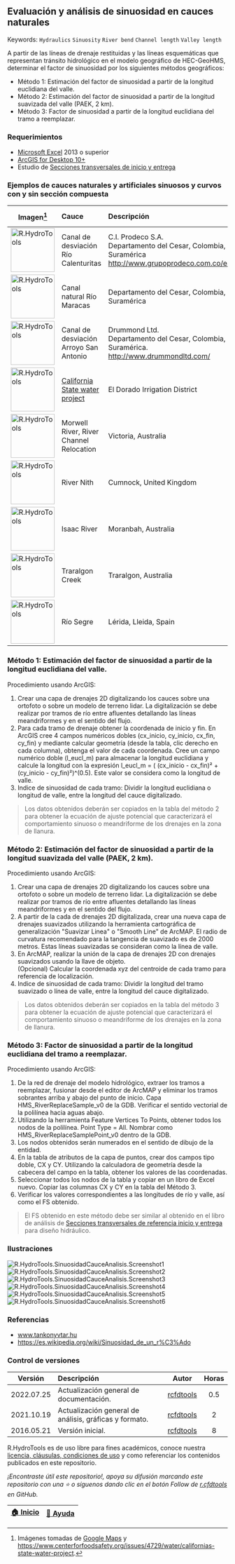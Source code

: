 ## Evaluación y análisis de sinuosidad en cauces naturales
Keywords: `Hydraulics` `Sinuosity` `River bend` `Channel length` `Valley length`

A partir de las líneas de drenaje restituidas y las líneas esquemáticas que representan tránsito hidrológico en el modelo geográfico de HEC-GeoHMS, determinar el factor de sinuosidad por los siguientes métodos geográficos:

* Método 1: Estimación del factor de sinuosidad a partir de la longitud euclidiana del valle.
* Método 2: Estimación del factor de sinuosidad a partir de la longitud suavizada del valle (PAEK, 2 km).
* Método 3: Factor de sinuosidad a partir de la longitud euclidiana del tramo a reemplazar.


### Requerimientos

* [Microsoft Excel](https://www.microsoft.com/en-us/microsoft-365/excel) 2013 o superior
* [ArcGIS for Desktop 10+](https://desktop.arcgis.com/es/desktop/)
* Estudio de [Secciones transversales de inicio y entrega](https://github.com/rcfdtools/R.HydroTools/tree/main/SeccionTransvInicioEntrega)


### Ejemplos de cauces naturales y artificiales sinuosos y curvos con y sin sección compuesta

| Imagen[^1]                                                                                                                                                        | Cauce                                                                                                                   | Descripción                                                                                             |                        Google maps                         |
|-------------------------------------------------------------------------------------------------------------------------------------------------------------------|:------------------------------------------------------------------------------------------------------------------------|:--------------------------------------------------------------------------------------------------------|:----------------------------------------------------------:|
| <img alt="R.HydroTools" src="https://github.com/rcfdtools/R.HydroTools/blob/main/SinuosidadCauceAnalisis/Graph/RioCalenturitasCesarColombia3.png" width="100px">  | Canal de desviación Río Calenturitas                                                                                    | C.I. Prodeco S.A.<br>Departamento del Cesar, Colombia, Suramérica<br>http://www.grupoprodeco.com.co/es/ |  [Ver](http://maps.google.com/maps?q=9.672087,-73.466907)  |
| <img alt="R.HydroTools" src="https://github.com/rcfdtools/R.HydroTools/blob/main/SinuosidadCauceAnalisis/Graph/RioMaracasCesarColombia2.png" width="100px">       | Canal natural Río Maracas                                                                                               | Departamento del Cesar, Colombia, Suramérica                                                            |  [Ver](http://maps.google.com/maps?q=9.694587,-73.399419)  |
| <img alt="R.HydroTools" src="https://github.com/rcfdtools/R.HydroTools/blob/main/SinuosidadCauceAnalisis/Graph/ArroyoElZorroCesarColombia3.png" width="100px">    | Canal de desviación Arroyo San Antonio                                                                                  | Drummond Ltd.<br>Departamento del Cesar, Colombia, Suramérica.<br>http://www.drummondltd.com/           |  [Ver](http://maps.google.com/maps?q=9.520558,-73.483489)  |
| <img alt="R.HydroTools" src="https://github.com/rcfdtools/R.HydroTools/blob/main/SinuosidadCauceAnalisis/Graph/CaliforniaStateWaterProject2.png" width="100px">   | [California State water project](https://www.centerforfoodsafety.org/issues/4729/water/californias-state-water-project) | El Dorado Irrigation District                                                                           |                                                            |
| <img alt="R.HydroTools" src="https://github.com/rcfdtools/R.HydroTools/blob/main/SinuosidadCauceAnalisis/Graph/MorwellRiverVictoriaAustralia4.png" width="100px"> | Morwell River, River Channel Relocation                                                                                 | Victoria, Australia                                                                                     | [Ver](http://maps.google.com/maps?q=-38.239749,146.350334) |
| <img alt="R.HydroTools" src="https://github.com/rcfdtools/R.HydroTools/blob/main/SinuosidadCauceAnalisis/Graph/RiverNithCumnockUnitedKingdom3.png" width="100px"> | River Nith                                                                                                              | Cumnock, United Kingdom                                                                                 |  [Ver](http://maps.google.com/maps?q=55.379424,-4.288834)  |
| <img alt="R.HydroTools" src="https://github.com/rcfdtools/R.HydroTools/blob/main/SinuosidadCauceAnalisis/Graph/IsaacRiverMoranbahAustralia2.png" width="100px">   | Isaac River                                                                                                             | Moranbah, Australia                                                                                     | [Ver](http://maps.google.com/maps?q=-21.826206,147.994263) |
| <img alt="R.HydroTools" src="https://github.com/rcfdtools/R.HydroTools/blob/main/SinuosidadCauceAnalisis/Graph/TraralgonCreekAustralia2.png" width="100px">       | Traralgon Creek                                                                                                         | Traralgon, Australia                                                                                    | [Ver](http://maps.google.com/maps?q=-38.227016,146.539554) |
| <img alt="R.HydroTools" src="https://github.com/rcfdtools/R.HydroTools/blob/main/SinuosidadCauceAnalisis/Graph/RioSegreLleidaSpain2.png" width="100px">           | Río Segre                                                                                                               | Lérida, Lleida, Spain                                                                                   |  [Ver](http://maps.google.com/maps?q=41.61386,0.627197)    |


### Método 1: Estimación del factor de sinuosidad a partir de la longitud euclidiana del valle.

Procedimiento usando ArcGIS:
1. Crear una capa de drenajes 2D digitalizando los cauces sobre una ortofoto o sobre un modelo de terreno lidar. La digitalización se debe realizar por tramos de río entre afluentes detallando las líneas meandriformes y en el sentido del flujo.					
2. Para cada tramo de drenaje obtener la coordenada de inicio y fin. En ArcGIS cree 4 campos numéricos dobles (cx_inicio, cy_inicio, cx_fin, cy_fin) y mediante calcular geometría (desde la tabla, clic derecho en cada columna), obtenga el valor de cada coordenada. Cree un campo numérico doble (l_eucl_m) para almacenar la longitud euclidiana y calcule la longitud con la expresión l_eucl_m = ( (cx_inicio - cx_fin)² + (cy_inicio - cy_fin)²)^(0.5). Este valor se considera como la longitud de valle.					
3. Indice de sinuosidad de cada tramo: Dividir la longitud euclidiana o longitud de valle, entre la longitud del cauce digitalizado.					

> Los datos obtenidos deberán ser copiados en la tabla del método 2 para obtener la ecuación de ajuste potencial que caracterizará el comportamiento sinuoso o meandriforme de los drenajes en la zona de llanura.


### Método 2: Estimación del factor de sinuosidad a partir de la longitud suavizada del valle (PAEK, 2 km).

Procedimiento usando ArcGIS:
1. Crear una capa de drenajes 2D digitalizando los cauces sobre una ortofoto o sobre un modelo de terreno lidar. La digitalización se debe realizar por tramos de río entre afluentes detallando las líneas meandriformes y en el sentido del flujo.					
2. A partir de la cada de drenajes 2D digitalizada, crear una nueva capa de drenajes suavizados utilizando la herramienta cartográfica de generalización "Suavizar Linea" o "Smooth Line" de ArcMAP. El radio de curvatura recomendado para la tangencia de suavizado es de 2000 metros. Estas líneas suavizadas se consideran como la línea de valle.
3. En ArcMAP, realizar la unión de la capa de drenajes 2D con drenajes suavizados usando la llave de objeto.					
(Opcional) Calcular la coordenada xyz del centroide de cada tramo para referencia de localización.					
4. Indice de sinuosidad de cada tramo: Dividir la longitud del tramo suavizado o línea de valle, entre la longitud del cauce digitalizado.					

> Los datos obtenidos deberán ser copiados en la tabla del método 3 para obtener la ecuación de ajuste potencial que caracterizará el comportamiento sinuoso o meandriforme de los drenajes en la zona de llanura.


### Método 3: Factor de sinuosidad a partir de la longitud euclidiana del tramo a reemplazar.

Procedimiento usando ArcGIS:
1. De la red de drenaje del modelo hidrológico, extraer los tramos a reemplazar, fusionar desde el editor de ArcMAP y eliminar los tramos sobrantes arriba y abajo del punto de inicio. Capa HMS_RiverReplaceSample_v0 de la GDB. Verificar el sentido vectorial de la polilínea hacia aguas abajo.
2. Utilizando la herramienta Feature Vertices To Points, obtener todos los nodos de la polilínea. Point Type = All. Nombrar como HMS_RiverReplaceSamplePoint_v0 dentro de la GDB.
3. Los nodos obtenidos serán numerados en el sentido de dibujo de la entidad.
4. En la tabla de atributos de la capa de puntos, crear dos campos tipo doble, CX y CY. Utilizando la calculadora de geometría desde la cabecera del campo en la tabla, obtener los valores de las coordenadas.
5. Seleccionar todos los nodos de la tabla y copiar en un libro de Excel nuevo. Copiar las columnas CX y CY en la tabla del Método 3.
6. Verificar los valores correspondientes a las longitudes de río y valle, así como el FS obtenido.

> El FS obtenido en este método debe ser similar al obtenido en el libro de análisis de [Secciones transversales de referencia inicio y entrega](https://github.com/rcfdtools/R.HydroTools/tree/main/SeccionTransvInicioEntrega) para diseño hidráulico.


### Ilustraciones

![R.HydroTools.SinuosidadCauceAnalisis.Screenshot1](https://github.com/rcfdtools/R.HydroTools/blob/main/SinuosidadCauceAnalisis/Screenshot/Screenshot1.png)
![R.HydroTools.SinuosidadCauceAnalisis.Screenshot2](https://github.com/rcfdtools/R.HydroTools/blob/main/SinuosidadCauceAnalisis/Screenshot/Screenshot2.png)
![R.HydroTools.SinuosidadCauceAnalisis.Screenshot3](https://github.com/rcfdtools/R.HydroTools/blob/main/SinuosidadCauceAnalisis/Screenshot/Screenshot3.png)
![R.HydroTools.SinuosidadCauceAnalisis.Screenshot4](https://github.com/rcfdtools/R.HydroTools/blob/main/SinuosidadCauceAnalisis/Screenshot/Screenshot4.png)
![R.HydroTools.SinuosidadCauceAnalisis.Screenshot5](https://github.com/rcfdtools/R.HydroTools/blob/main/SinuosidadCauceAnalisis/Screenshot/Screenshot5.png)
![R.HydroTools.SinuosidadCauceAnalisis.Screenshot6](https://github.com/rcfdtools/R.HydroTools/blob/main/SinuosidadCauceAnalisis/Screenshot/Screenshot6.png)


### Referencias

* www.tankonyvtar.hu
* https://es.wikipedia.org/wiki/Sinuosidad_de_un_r%C3%Ado


### Control de versiones

| Versión     | Descripción                                            | Autor                                      | Horas |
|-------------|:-------------------------------------------------------|--------------------------------------------|:-----:|
| 2022.07.25  | Actualización general de documentación.                | [rcfdtools](https://github.com/rcfdtools)  |  0.5  |
| 2021.10.19  | Actualización general de análisis, gráficas y formato. | [rcfdtools](https://github.com/rcfdtools)  |   2   |
| 2016.05.21  | Versión inicial.                                       | [rcfdtools](https://github.com/rcfdtools)  |   8   |


R.HydroTools es de uso libre para fines académicos, conoce nuestra [licencia, cláusulas, condiciones de uso](https://github.com/rcfdtools/R.HydroTools/wiki/License) y como referenciar los contenidos publicados en este repositorio.

_¡Encontraste útil este repositorio!, apoya su difusión marcando este repositorio con una ⭐ o síguenos dando clic en el botón Follow de [r.cfdtools](https://github.com/rcfdtools) en GitHub._

| [:house: Inicio](https://github.com/rcfdtools/R.HydroTools/wiki) | [:beginner: Ayuda](https://github.com/rcfdtools/R.HydroTools/discussions/24) |
|------------------------------------------------------------------|------------------------------------------------------------------------------|

[^1]: Imágenes tomadas de [Google Maps](http://maps.google.com) y https://www.centerforfoodsafety.org/issues/4729/water/californias-state-water-project.